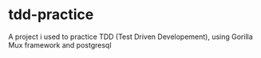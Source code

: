 # tdd-practice
A project i used to practice TDD (Test Driven Developement), using Gorilla Mux framework and postgresql
